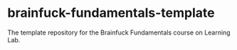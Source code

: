 # brainfuck-fundamentals-template
The template repository for the Brainfuck Fundamentals course on Learning Lab.
